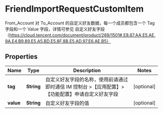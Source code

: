 

# FriendImportRequestCustomItem

From_Account 对 To_Account 的自定义好友数据，每一个成员都包含一个 Tag 字段和一个 Value 字段，详情可参见 自定义好友字段（https://cloud.tencent.com/document/product/269/1501#.E8.87.AA.E5.AE.9A.E4.B9.89.E5.A5.BD.E5.8F.8B.E5.AD.97.E6.AE.B5）
## Properties

Name | Type | Description | Notes
------------ | ------------- | ------------- | -------------
**tag** | **String** | 自定义好友字段的名称，使用前请通过即时通信 IM 控制台 &gt;【应用配置】&gt;【功能配置】申请自定义好友字段 |  [optional]
**value** | **String** | 自定义好友字段的值 |  [optional]



